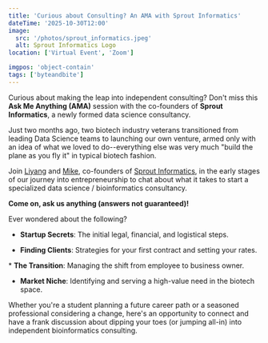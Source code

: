 ```yaml
---
title: 'Curious about Consulting? An AMA with Sprout Informatics'
dateTime: '2025-10-30T12:00'
image:
  src: '/photos/sprout_informatics.jpeg'
  alt: Sprout Informatics Logo
location: ['Virtual Event', 'Zoom']

imgpos: 'object-contain'
tags: ['byteandbite']
---
```


Curious about making the leap into independent consulting? Don't miss this **Ask Me Anything (AMA)** session with the co-founders of **Sprout Informatics**, a newly formed data science consultancy.

​Just two months ago, two biotech industry veterans transitioned from leading Data Science teams to launching our own venture, armed only with an idea of what we loved to do--everything else was very much "build the plane as you fly it" in typical biotech fashion.

​Join [Liyang](https://www.linkedin.com/in/liyang-diao-90933461/) and [Mike](https://www.linkedin.com/in/michaelwseiler/), co-founders of [Sprout Informatics](https://www.linkedin.com/company/sprout-informatics/), in the early stages of our journey into entrepreneurship to chat about what it takes to start a specialized data science / bioinformatics consultancy.

**​Come on, ask us anything (answers not guaranteed)!**

​Ever wondered about the following?

- **​Startup Secrets**: The initial legal, financial, and logistical steps.

- **​Finding Clients**: Strategies for your first contract and setting your rates.

​\* **The Transition**: Managing the shift from employee to business owner.

- **​Market Niche**: Identifying and serving a high-value need in the biotech space.

​Whether you're a student planning a future career path or a seasoned professional considering a change, here's an opportunity to connect and have a frank discussion about dipping your toes (or jumping all-in) into independent bioinformatics consulting.

